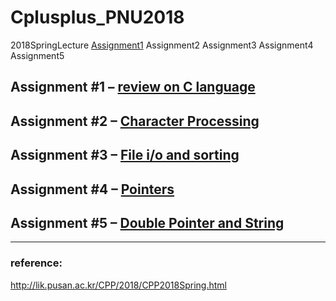 # Cplusplus_PNU2018
2018SpringLecture
[Assignment1](https://github.com/innersme/Cplusplus_PNU2018/blob/master/README.md#assignment-1--review-on-c-language)
Assignment2
Assignment3
Assignment4
Assignment5



## Assignment #1 – [review on C language](http://lik.pusan.ac.kr/CPP/2018/Assignment-1.html)

## Assignment #2 – [Character Processing](http://lik.pusan.ac.kr/CPP/2018/Assignment-2.html)

## Assignment #3 – [File i/o and sorting](http://lik.pusan.ac.kr/CPP/2018/Assignment-3.html)

## Assignment #4 – [Pointers](http://lik.pusan.ac.kr/CPP/2018/Assignment-4.html)

## Assignment #5 – [Double Pointer and String](http://lik.pusan.ac.kr/CPP/2018/Assignment-5.html)



---

### reference:
http://lik.pusan.ac.kr/CPP/2018/CPP2018Spring.html
